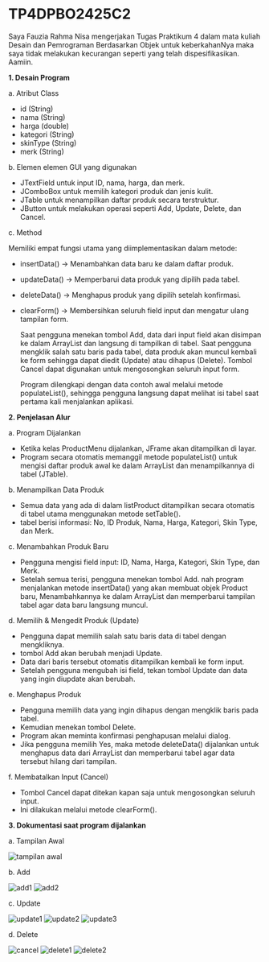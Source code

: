 # TP4DPBO2425C2
Saya Fauzia Rahma Nisa mengerjakan Tugas Praktikum 4 dalam mata kuliah Desain dan Pemrograman Berdasarkan Objek untuk keberkahanNya maka saya tidak melakukan kecurangan seperti yang telah dispesifikasikan. Aamiin.

**1. Desain Program**

a. Atribut Class
- id (String)
- nama (String)
- harga (double)
- kategori (String)
- skinType (String)
- merk (String)

b. Elemen elemen GUI yang digunakan
- JTextField untuk input ID, nama, harga, dan merk.
- JComboBox untuk memilih kategori produk dan jenis kulit.
- JTable untuk menampilkan daftar produk secara terstruktur.
- JButton untuk melakukan operasi seperti Add, Update, Delete, dan Cancel.

c. Method

Memiliki empat fungsi utama yang diimplementasikan dalam metode:
- insertData() → Menambahkan data baru ke dalam daftar produk.
- updateData() → Memperbarui data produk yang dipilih pada tabel.
- deleteData() → Menghapus produk yang dipilih setelah konfirmasi.
- clearForm() → Membersihkan seluruh field input dan mengatur ulang tampilan form.

  Saat pengguna menekan tombol Add, data dari input field akan disimpan ke dalam ArrayList dan langsung di tampilkan di tabel. Saat pengguna mengklik salah satu baris pada tabel, data produk akan muncul kembali ke form sehingga dapat diedit (Update) atau dihapus (Delete). Tombol Cancel dapat digunakan untuk mengosongkan seluruh input form.

  Program dilengkapi dengan data contoh awal melalui metode populateList(), sehingga pengguna langsung dapat melihat isi tabel saat pertama kali menjalankan aplikasi.
  

**2. Penjelasan Alur**

a. Program Dijalankan
- Ketika kelas ProductMenu dijalankan, JFrame akan ditampilkan di layar.
- Program secara otomatis memanggil metode populateList() untuk mengisi daftar produk awal ke dalam ArrayList dan menampilkannya di tabel (JTable).

b. Menampilkan Data Produk
- Semua data yang ada di dalam listProduct ditampilkan secara otomatis di tabel utama menggunakan metode setTable().
- tabel berisi informasi: No, ID Produk, Nama, Harga, Kategori, Skin Type, dan Merk.

c. Menambahkan Produk Baru
- Pengguna mengisi field input: ID, Nama, Harga, Kategori, Skin Type, dan Merk.
- Setelah semua terisi, pengguna menekan tombol Add. nah program menjalankan metode insertData() yang akan membuat objek Product baru, Menambahkannya ke dalam ArrayList dan memperbarui tampilan tabel agar data baru langsung muncul.

d. Memilih & Mengedit Produk (Update)
- Pengguna dapat memilih salah satu baris data di tabel dengan mengkliknya.
- tombol Add akan berubah menjadi Update.
- Data dari baris tersebut otomatis ditampilkan kembali ke form input.
- Setelah pengguna mengubah isi field, tekan tombol Update dan data yang ingin diupdate akan berubah.

e. Menghapus Produk
- Pengguna memilih data yang ingin dihapus dengan mengklik baris pada tabel.
- Kemudian menekan tombol Delete.
- Program akan meminta konfirmasi penghapusan melalui dialog.
- Jika pengguna memilih Yes, maka metode deleteData() dijalankan untuk menghapus data dari ArrayList dan memperbarui tabel agar data tersebut hilang dari tampilan.

f. Membatalkan Input (Cancel)
- Tombol Cancel dapat ditekan kapan saja untuk mengosongkan seluruh input.
- Ini dilakukan melalui metode clearForm().

**3. Dokumentasi saat program dijalankan**

a. Tampilan Awal

![tampilan awal](Dokumentasi/tampilan_awal.png)

b. Add

![add1](Dokumentasi/add1.png)
![add2](Dokumentasi/add2.png)

c. Update

![update1](Dokumentasi/update1.png)
![update2](Dokumentasi/update2.png)
![update3](Dokumentasi/update3.png)

d. Delete

![cancel](Dokumentasi/cancel.png)
![delete1](Dokumentasi/delete1.png)
![delete2](Dokumentasi/delete2.png)

